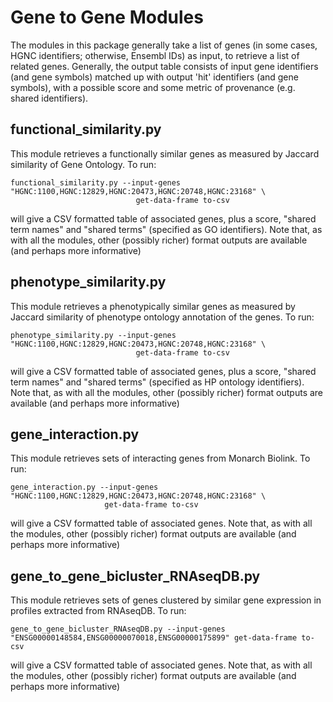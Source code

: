 # Gene to Gene Modules

The modules in this package generally take a list of genes (in some cases,  HGNC identifiers; otherwise, Ensembl IDs)
as input, to retrieve a list of related genes. Generally, the output table consists of input gene identifiers
(and gene symbols) matched up with output 'hit' identifiers (and gene symbols),  with a possible score and some 
metric of provenance (e.g. shared identifiers).

## functional_similarity.py

This module retrieves a functionally similar genes as measured by Jaccard similarity of Gene Ontology. To run:

``` 
functional_similarity.py --input-genes "HGNC:1100,HGNC:12829,HGNC:20473,HGNC:20748,HGNC:23168" \
                            get-data-frame to-csv
```

will give a CSV formatted table of associated genes, plus a score, "shared term names" and 
"shared terms" (specified as GO identifiers). Note that, as with all the modules,
other (possibly richer) format outputs are available (and perhaps more informative)

## phenotype_similarity.py

This module retrieves a phenotypically similar genes  as measured by Jaccard similarity of phenotype ontology 
annotation of the genes. To run:

``` 
phenotype_similarity.py --input-genes "HGNC:1100,HGNC:12829,HGNC:20473,HGNC:20748,HGNC:23168" \
                            get-data-frame to-csv
```

will give a CSV formatted table of associated genes, plus a score, "shared term names" and 
"shared terms" (specified as HP ontology identifiers). Note that, as with all the modules,
other (possibly richer) format outputs are available (and perhaps more informative)

## gene_interaction.py

This module retrieves sets of interacting genes from Monarch Biolink. To run:

``` 
gene_interaction.py --input-genes "HGNC:1100,HGNC:12829,HGNC:20473,HGNC:20748,HGNC:23168" \
                     get-data-frame to-csv
```

will give a CSV formatted table of associated genes. Note that, as with all the modules,
other (possibly richer) format outputs are available (and perhaps more informative)

## gene_to_gene_bicluster_RNAseqDB.py

This module retrieves sets of genes clustered by similar gene expression in profiles extracted from RNAseqDB. To run:

``` 
gene_to_gene_bicluster_RNAseqDB.py --input-genes "ENSG00000148584,ENSG00000070018,ENSG00000175899" get-data-frame to-csv
```

will give a CSV formatted table of associated genes. Note that, as with all the modules,
other (possibly richer) format outputs are available (and perhaps more informative)


